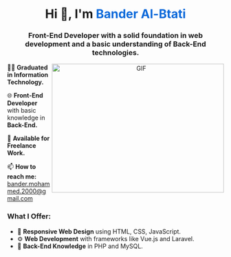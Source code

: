 <h1 align="center">Hi 👋, I'm <span style="color:#0969da;">Bander Al-Btati</span></h1>
<h3 align="center">Front-End Developer with a solid foundation in web development and a basic understanding of Back-End technologies.</h3>

<a target="_blank" align="center">
  <img align="right" top="500" height="300" width="400" alt="GIF" src="https://media.giphy.com/media/SWoSkN6DxTszqIKEqv/giphy.gif">
</a>

<div>
  <p>👨‍🎓 <strong>Graduated in Information Technology.</strong></p>
  <p>🌐 <strong>Front-End Developer</strong> with basic knowledge in <strong>Back-End.</strong></p>
  <p>💼 <strong>Available for Freelance Work.</strong></p>
  <p>📫 <strong>How to reach me:</strong> <a href="mailto:bander.mohammed.2000@gmail.com">bander.mohammed.2000@gmail.com</a></p>
</div>

<h3>What I Offer:</h3>
<ul>
  <li>🌟 <strong>Responsive Web Design</strong> using HTML, CSS, JavaScript.</li>
  <li>⚙️ <strong>Web Development</strong> with frameworks like Vue.js and Laravel.</li>
  <li>🔧 <strong>Back-End Knowledge</strong> in PHP and MySQL.</li>
</ul>

